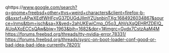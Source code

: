 qhttps://www.google.com/search?q=gnome+freebsd+other+ttys+weird+characters&client=firefox-b-d&sxsrf=APwXEdfWHFcyG37DUGdJIImYZUsnbjnTXg:1684926034867&source=lnms&tbm=isch&sa=X&ved=2ahUKEwiCmp_O5o3_AhVsXqQEHRfZDEIQ_AUoAXoECCsQAw&biw=1963&bih=1682&dpr=1#imgrc=Gydx7CstzAaM4M
https://forums.freebsd.org/threads/tty-nvidia-error.78331/
https://forums.freebsd.org/threads/sysrc-on-boot-loader-conf-good-or-bad-idea-bad-idea-currently.78201/
